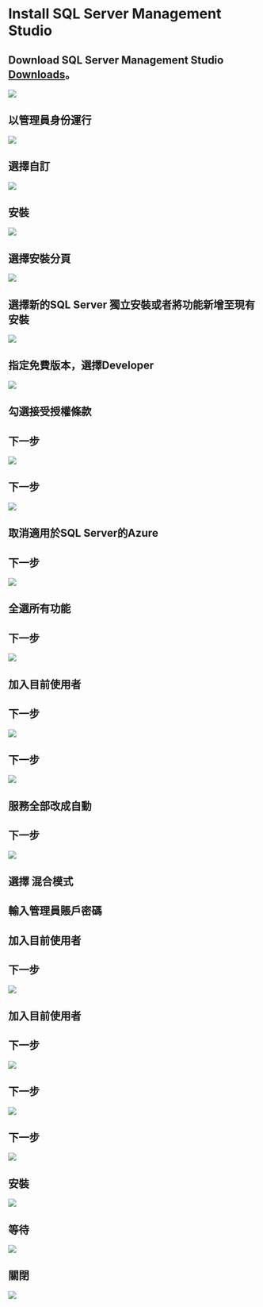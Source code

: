  # Install SQL Server Management Studio

 ## Download SQL Server Management Studio [**Downloads**](https://www.microsoft.com/zh-tw/sql-server/sql-server-downloads "在新分頁開啓鏈接")。
 ![](https://github.com/AdamXu23/Database/blob/main/MSSQL/Install%20SQL%20Server%20Developer/Image/Download%20SQL%20Server%20Developer.PNG)
 ## 以管理員身份運行
 ![](https://github.com/AdamXu23/Database/blob/main/MSSQL/Install%20SQL%20Server%20Developer/Image/Install1.png)
 ## 選擇自訂
 ![](https://github.com/AdamXu23/Database/blob/main/MSSQL/Install%20SQL%20Server%20Developer/Image/Install2.png)
 ## 安裝
 ![](https://github.com/AdamXu23/Database/blob/main/MSSQL/Install%20SQL%20Server%20Developer/Image/Install3.png)
 ## 選擇安裝分頁
 ![](https://github.com/AdamXu23/Database/blob/main/MSSQL/Install%20SQL%20Server%20Developer/Image/Install4.png)
 ## 選擇新的SQL Server 獨立安裝或者將功能新增至現有安裝
 ![](https://github.com/AdamXu23/Database/blob/main/MSSQL/Install%20SQL%20Server%20Developer/Image/Install5.png)
 ## 指定免費版本，選擇Developer
 ![](https://github.com/AdamXu23/Database/blob/main/MSSQL/Install%20SQL%20Server%20Developer/Image/Install6.png)
 ## 勾選接受授權條款
 ## 下一步
 ![](https://github.com/AdamXu23/Database/blob/main/MSSQL/Install%20SQL%20Server%20Developer/Image/Install7.png)
 ## 下一步
 ![](https://github.com/AdamXu23/Database/blob/main/MSSQL/Install%20SQL%20Server%20Developer/Image/Install8.png)
 ## 取消適用於SQL Server的Azure
 ## 下一步
 ![](https://github.com/AdamXu23/Database/blob/main/MSSQL/Install%20SQL%20Server%20Developer/Image/Install9.png)
 ## 全選所有功能
 ## 下一步
 ![](https://github.com/AdamXu23/Database/blob/main/MSSQL/Install%20SQL%20Server%20Developer/Image/Install10.png)
 ## 加入目前使用者
 ## 下一步
 ![](https://github.com/AdamXu23/Database/blob/main/MSSQL/Install%20SQL%20Server%20Developer/Image/Install11.png)
 ## 下一步
 ![](https://github.com/AdamXu23/Database/blob/main/MSSQL/Install%20SQL%20Server%20Developer/Image/Install12.png)
 ## 服務全部改成自動
 ## 下一步
 ![](https://github.com/AdamXu23/Database/blob/main/MSSQL/Install%20SQL%20Server%20Developer/Image/Install13.png)
 ## 選擇 混合模式
 ## 輸入管理員賬戶密碼
 ## 加入目前使用者
 ## 下一步
 ![](https://github.com/AdamXu23/Database/blob/main/MSSQL/Install%20SQL%20Server%20Developer/Image/Install14.png)
 ## 加入目前使用者
 ## 下一步
 ![](https://github.com/AdamXu23/Database/blob/main/MSSQL/Install%20SQL%20Server%20Developer/Image/Install15.png)
 ## 下一步
 ![](https://github.com/AdamXu23/Database/blob/main/MSSQL/Install%20SQL%20Server%20Developer/Image/Install16.png)
 ## 下一步
 ![](https://github.com/AdamXu23/Database/blob/main/MSSQL/Install%20SQL%20Server%20Developer/Image/Install17.png)
 ## 安裝
 ![](https://github.com/AdamXu23/Database/blob/main/MSSQL/Install%20SQL%20Server%20Developer/Image/Install18.png)
 ## 等待
 ![](https://github.com/AdamXu23/Database/blob/main/MSSQL/Install%20SQL%20Server%20Developer/Image/Install19.png)
 ## 關閉
 ![](https://github.com/AdamXu23/Database/blob/main/MSSQL/Install%20SQL%20Server%20Developer/Image/Install20.png)
